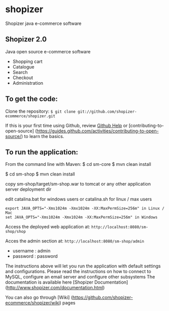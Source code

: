 shopizer
========

Shopizer java e-commerce software


Shopizer 2.0
-------------------
Java open source e-commerce software

- Shopping cart
- Catalogue
- Search
- Checkout
- Administration


To get the code:
-------------------
Clone the repository:
```$ git clone git://github.com/shopizer-ecommerce/shopizer.git```

If this is your first time using Github, review [Github Help](http://help.github.com) or [contributing-to-open-source] (https://guides.github.com/activities/contributing-to-open-source/) to learn the basics.

To run the application:
-------------------	
From the command line with Maven:
$ cd sm-core
$ mvn clean install

$ cd sm-shop
$ mvn clean install

copy sm-shop/target/sm-shop.war to tomcat or any other application server deployment dir

edit catalina.bat for windows users or catalina.sh for linux / max users
```
export JAVA_OPTS="-Xms1024m -Xmx1024m -XX:MaxPermSize=256m" in Linux / Mac
set JAVA_OPTS="-Xms1024m -Xmx1024m -XX:MaxPermSize=256m" in Windows
```
Access the deployed web application at: ```http://localhost:8080/sm-shop/shop```

Acces the admin section at: ```http://localhost:8080/sm-shop/admin```

* username : admin
* password : password

The instructions above will let you run the application with default settings and configurations.
Please read the instructions on how to connect to MySQL, configure an email server and configure other subsystems
The documentation is available here [Shopizer Documentation] (http://www.shopizer.com/documentation.html)

You can also go through [Wiki] (https://github.com/shopizer-ecommerce/shopizer/wiki) pages
